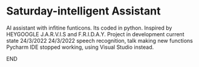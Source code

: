 # Saturday-intelligent Assistant

AI assistant with infitine funticons. Its coded in python. Inspired by HEYGOOGLE J.A.R.V.I.S and F.R.I.D.A.Y.
Project in development
current state 24/3/2022
24/3/2022 speech recognition, talk making new functions
Pycharm IDE stopped working, using Visual Studio instead.

END
